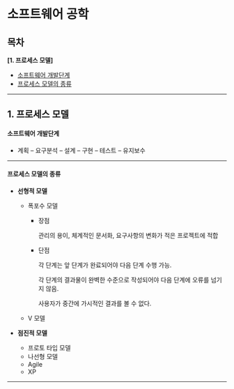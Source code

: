 # 소프트웨어 공학

## 목차

**[1.  프로세스 모델]**

   * [소프트웨어 개발단계](#소프트웨어-개발단계)
   * [프로세스 모델의 종류](#프로세스-모델의-종류)



---











## 1. 프로세스 모델



#### 소프트웨어 개발단계

* 계획 – 요구분석 – 설계 – 구현 – 테스트 – 유지보수

---



#### 프로세스 모델의 종류

* **선형적 모델**
  
  * 폭포수 모델
  
    * 장점
  
      관리의 용이, 체계적인 문서화, 요구사항의 변화가 적은 프로젝트에 적합
  
    * 단점
  
      각 단계는 앞 단계가 완료되어야 다음 단계 수행 가능.
  
      각 단계의 결과물이 완벽한 수준으로 작성되어야 다음 단계에 오류를 넘기지 않음.
  
      사용자가 중간에 가시적인 결과를 볼 수 없다.
  
  * V 모델
* **점진적 모델**
  
  * 프로토 타입 모델
  * 나선형 모델
  * Agile
  * XP

***

